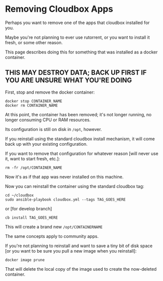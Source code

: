 # Removing Cloudbox Apps

Perhaps you want to remove one of the apps that cloudbox installed for you.

Maybe you're not planning to ever use rutorrent, or you want to install it fresh, or some other reason.

This page describes doing this for something that was installed as a docker container.

## THIS MAY DESTROY DATA; BACK UP FIRST IF YOU ARE UNSURE WHAT YOU'RE DOING

First, stop and remove the docker container:

```text
docker stop CONTAINER_NAME
docker rm CONTAINER_NAME
```

At this point, the container has been removed; it's not longer running, no longer consuming CPU or RAM resources.

Its configuration is still on disk in `/opt`, however.

If you reinstall using the standard cloudbox install mechanism, it will come back up with your existing configuration.

If you want to remove that configuration for whatever reason \[will never use it, want to start fresh, etc.\]:

```text
rm -fr /opt/CONTAINER_NAME
```

Now it's as if that app was never installed on this machine.

Now you can reinstall the container using the standard cloudbox tag:

```text
cd ~/cloudbox
sudo ansible-playbook cloudbox.yml --tags TAG_GOES_HERE
```

or \[for develop branch\]

```text
cb install TAG_GOES_HERE
```

This will create a brand new `/opt/CONTAINERNAME`

The same concepts apply to community apps.

If you're not planning to reinstall and want to save a tiny bit of disk space \[or you want to be sure you pull a new image when you reinstall\]:

```text
docker image prune
```

That will delete the local copy of the image used to create the now-deleted container.

